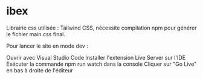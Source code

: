 # ibex

Librairie css utilisée : Tailwind CSS, nécessite compilation npm pour générer le fichier main.css final.



Pour lancer le site en mode dev :

Ouvrir avec Visual Studio Code
Installer l'extension Live Server sur l'IDE
Exécuter la commande  npm run watch dans la console
Cliquer sur "Go Live" en bas à droite de l'éditeur